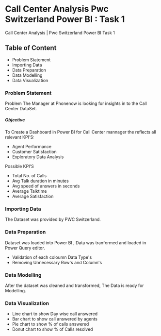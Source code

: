 # Call Center Analysis Pwc Switzerland Power BI : Task 1
Call Center Analysis | Pwc Switzerland Power BI Task 1

## Table of Content
- Problem Statement
- Importing Data
- Data Preparation
- Data Modelling
- Data Visualization

### Problem Statement
Problem The Manager at Phonenow is looking for insights in to the Call Center DataSet.

##### Objective
To Create a Dashboard in Power BI for Call Center mannager the reflects all relevant KPI'S:
- Agent Performance
- Customer Satisfaction
- Exploratory Data Analysis

Possible KPI'S
- Total No. of Calls
- Avg Talk duration in minutes
- Avg speed of answers in seconds
- Average Talktime
- Average Satisfaction

### Importing Data
The Dataset was provided by PWC Switzerland.

### Data Preparation
Dataset was loaded into Power BI , Data was tranformed and loaded in Power Query editor.
- Validation of each coloumn Data Type's
- Removing Unnecessary Row's and Column's
### Data Modelling
After the dataset was cleaned and transformed, The Data is ready for Modelling.

### Data Visualization
- Line chart to show Day wise call answered
- Bar chart to show call answered by agents
- Pie chart to show % of calls answered
- Donut chart to show % of Calls resolved
